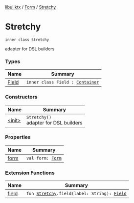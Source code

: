 [libui.ktx](../../index.md) / [Form](../index.md) / [Stretchy](./index.md)

# Stretchy

`inner class Stretchy`

adapter for DSL builders

### Types

| Name | Summary |
|---|---|
| [Field](-field/index.md) | `inner class Field : `[`Container`](../../-container/index.md) |

### Constructors

| Name | Summary |
|---|---|
| [&lt;init&gt;](-init-.md) | `Stretchy()`<br>adapter for DSL builders |

### Properties

| Name | Summary |
|---|---|
| [form](form.md) | `val form: `[`Form`](../index.md) |

### Extension Functions

| Name | Summary |
|---|---|
| [field](../../field.md) | `fun `[`Stretchy`](./index.md)`.field(label: String): `[`Field`](-field/index.md) |
